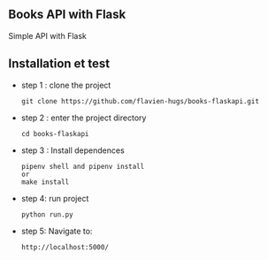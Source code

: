 ## Books API with Flask

Simple API with Flask


## Installation et test

- step 1 : clone the project
	```
  	git clone https://github.com/flavien-hugs/books-flaskapi.git
  	```

- step 2 : enter the project directory
  	```
  	cd books-flaskapi
  	```

- step 3 : Install dependences
  	```
  	pipenv shell and pipenv install
  	or
  	make install
 	```

- step 4: run project
  	```
  	python run.py
  	```

- step 5: Navigate to:
	```
	http://localhost:5000/
	```
